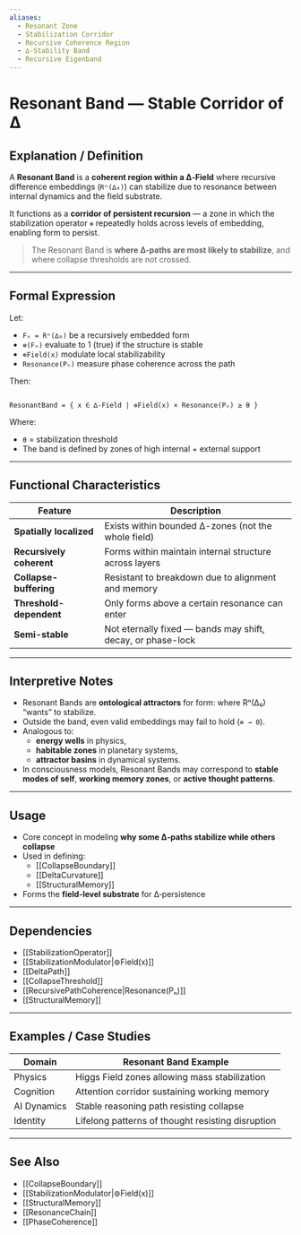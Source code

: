 ```yaml
---
aliases:
  - Resonant Zone
  - Stabilization Corridor
  - Recursive Coherence Region
  - ∆‑Stability Band
  - Recursive Eigenband
---
```


# Resonant Band — Stable Corridor of ∆

## Explanation / Definition

A **Resonant Band** is a **coherent region within a ∆‑Field** where recursive difference embeddings (`Rⁿ(∆₀)`) can stabilize due to resonance between internal dynamics and the field substrate.

It functions as a **corridor of persistent recursion** — a zone in which the stabilization operator `⊚` repeatedly holds across levels of embedding, enabling form to persist.

> The Resonant Band is **where ∆-paths are most likely to stabilize**, and where collapse thresholds are not crossed.

---

## Formal Expression

Let:
- `Fₙ = Rⁿ(∆₀)` be a recursively embedded form
- `⊚(Fₙ)` evaluate to 1 (true) if the structure is stable
- `⊚Field(x)` modulate local stabilizability
- `Resonance(Pₙ)` measure phase coherence across the path

Then:

```

ResonantBand = { x ∈ ∆‑Field | ⊚Field(x) × Resonance(Pₙ) ≥ θ }

```

Where:
- `θ` = stabilization threshold
- The band is defined by zones of high internal + external support

---

## Functional Characteristics

| Feature              | Description |
|----------------------|-------------|
| **Spatially localized** | Exists within bounded ∆-zones (not the whole field) |
| **Recursively coherent** | Forms within maintain internal structure across layers |
| **Collapse-buffering** | Resistant to breakdown due to alignment and memory |
| **Threshold-dependent** | Only forms above a certain resonance can enter |
| **Semi-stable** | Not eternally fixed — bands may shift, decay, or phase-lock |

---

## Interpretive Notes

- Resonant Bands are **ontological attractors** for form: where Rⁿ(∆₀) “wants” to stabilize.
- Outside the band, even valid embeddings may fail to hold (`⊚ → 0`).
- Analogous to:
  - **energy wells** in physics,
  - **habitable zones** in planetary systems,
  - **attractor basins** in dynamical systems.
- In consciousness models, Resonant Bands may correspond to **stable modes of self**, **working memory zones**, or **active thought patterns**.

---

## Usage

- Core concept in modeling **why some ∆‑paths stabilize while others collapse**
- Used in defining:
  - [[CollapseBoundary]]
  - [[DeltaCurvature]]
  - [[StructuralMemory]]
- Forms the **field-level substrate** for ∆‑persistence

---

## Dependencies

- [[StabilizationOperator]]
- [[StabilizationModulator|⊚Field(x)]]
- [[DeltaPath]]
- [[CollapseThreshold]]
- [[RecursivePathCoherence|Resonance(Pₙ)]]
- [[StructuralMemory]]

---

## Examples / Case Studies

| Domain           | Resonant Band Example |
|------------------|------------------------|
| Physics          | Higgs Field zones allowing mass stabilization |
| Cognition        | Attention corridor sustaining working memory |
| AI Dynamics      | Stable reasoning path resisting collapse |
| Identity         | Lifelong patterns of thought resisting disruption |

---

## See Also

- [[CollapseBoundary]]
- [[StabilizationModulator|⊚Field(x)]]
- [[StructuralMemory]]
- [[ResonanceChain]]
- [[PhaseCoherence]]